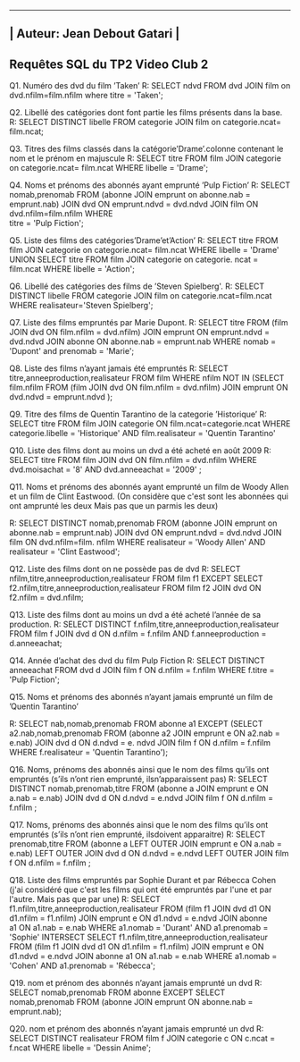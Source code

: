 -----------------------------
| Auteur: Jean Debout Gatari |
-----------------------------



Requêtes SQL du TP2 Video Club 2
--------------------------------

Q1.  Numéro des dvd du film ’Taken’
R:   SELECT ndvd FROM dvd JOIN film on dvd.nfilm=film.nfilm where titre = 'Taken';
 
Q2.  Libellé des catégories dont font partie les films présents dans la base.
R:   SELECT DISTINCT libelle FROM categorie JOIN film on categorie.ncat= film.ncat;
 
Q3.  Titres des films classés dans la catégorie’Drame’.colonne contenant le nom et le prénom en majuscule
R:   SELECT titre FROM film JOIN categorie on categorie.ncat= film.ncat WHERE libelle = 'Drame';
 
Q4.  Noms et prénoms des abonnés ayant emprunté ’Pulp Fiction’
R:   SELECT nomab,prenomab FROM (abonne JOIN emprunt on abonne.nab = emprunt.nab) JOIN dvd ON emprunt.ndvd = dvd.ndvd JOIN film ON dvd.nfilm=film.nfilm WHERE  
     titre = 'Pulp Fiction';
 
Q5.   Liste des films des catégories’Drame’et’Action’
R:    SELECT titre FROM film JOIN categorie on categorie.ncat= film.ncat WHERE libelle = 'Drame'  UNION SELECT titre FROM film JOIN categorie on categorie. 
      ncat = film.ncat WHERE libelle = 'Action'; 
 
Q6.  Libellé des catégories des films de ’Steven Spielberg'.
R:   SELECT DISTINCT libelle FROM categorie JOIN film on categorie.ncat=film.ncat WHERE realisateur='Steven Spielberg';
 
Q7.  Liste des films empruntés par Marie Dupont.
R:   SELECT titre FROM (film JOIN dvd ON film.nfilm = dvd.nfilm) JOIN emprunt ON emprunt.ndvd = dvd.ndvd JOIN abonne ON abonne.nab = emprunt.nab WHERE nomab =  
    'Dupont' and prenomab = 'Marie'; 
 
Q8.   Liste des films n’ayant jamais été empruntés
R:    SELECT titre,anneeproduction,realisateur FROM film  WHERE nfilm NOT IN (SELECT film.nfilm FROM (film  JOIN dvd ON film.nfilm = dvd.nfilm) JOIN emprunt ON 
      dvd.ndvd = emprunt.ndvd );

Q9.   Titre des films de Quentin Tarantino de la categorie ’Historique’
R:    SELECT titre FROM film JOIN categorie ON film.ncat=categorie.ncat WHERE categorie.libelle = 'Historique' AND film.realisateur = 'Quentin Tarantino'  

Q10. Liste des films dont au moins un dvd a été acheté en août 2009
R:   SELECT titre FROM film JOIN dvd ON film.nfilm = dvd.nfilm WHERE dvd.moisachat = '8' AND dvd.anneeachat = '2009' ;

Q11.  Noms et prénoms des abonnés ayant emprunté un film de Woody Allen et un film de Clint Eastwood. (On considère que c'est sont
      les abonnées qui ont amprunté les deux Mais pas que un parmis les deux)

R:   SELECT DISTINCT nomab,prenomab FROM (abonne JOIN emprunt on abonne.nab = emprunt.nab) JOIN dvd ON emprunt.ndvd = dvd.ndvd JOIN film ON dvd.nfilm=film.
     nfilm WHERE realisateur = 'Woody Allen' AND realisateur = 'Clint Eastwood';

Q12. Liste des films dont on ne possède pas de dvd 
R:   SELECT nfilm,titre,anneeproduction,realisateur FROM film f1 EXCEPT SELECT f2.nfilm,titre,anneeproduction,realisateur FROM film f2 JOIN dvd ON f2.nfilm = 
     dvd.nfilm;

Q13.  Liste des films dont au moins un dvd a été acheté l’année de sa production.
R:    SELECT DISTINCT f.nfilm,titre,anneeproduction,realisateur FROM film f JOIN dvd d ON d.nfilm = f.nfilm AND f.anneeproduction = d.anneeachat;

Q14. Année d’achat des dvd du film Pulp Fiction
R:   SELECT DISTINCT anneeachat FROM dvd d JOIN film f ON d.nfilm = f.nfilm WHERE f.titre = 'Pulp Fiction';

Q15. Noms et prénoms des abonnés n’ayant jamais emprunté un film de ’Quentin Tarantino’

R:   SELECT nab,nomab,prenomab FROM abonne a1 EXCEPT (SELECT a2.nab,nomab,prenomab FROM (abonne a2 JOIN emprunt e ON a2.nab = e.nab) JOIN dvd d ON d.ndvd = e. 
     ndvd JOIN film f ON d.nfilm = f.nfilm WHERE f.realisateur = 'Quentin Tarantino');

Q16. Noms, prénoms des abonnés ainsi que le nom des films qu’ils ont empruntés (s’ils n’ont rien emprunté, ilsn’apparaissent pas)
R:   SELECT DISTINCT nomab,prenomab,titre FROM (abonne a JOIN emprunt e ON a.nab = e.nab) JOIN dvd d ON d.ndvd = e.ndvd JOIN film f ON d.nfilm = f.nfilm ;    

Q17. Noms, prénoms des abonnés ainsi que le nom des films qu’ils ont empruntés (s’ils n’ont rien emprunté, ilsdoivent apparaitre)
     R:  SELECT prenomab,titre FROM (abonne a LEFT OUTER JOIN emprunt e ON a.nab = e.nab) LEFT OUTER JOIN dvd d ON d.ndvd = e.ndvd LEFT OUTER JOIN film f ON d.nfilm = f.nfilm ;

Q18. Liste des films empruntés par Sophie Durant et par Rébecca Cohen
     (j'ai considéré que c'est  les films qui ont été empruntés par l'une et par l'autre. Mais pas que par une)
R:   SELECT  f1.nfilm,titre,anneeproduction,realisateur FROM (film f1 JOIN dvd d1 ON d1.nfilm = f1.nfilm) JOIN emprunt e ON d1.ndvd = e.ndvd JOIN abonne  
     a1 ON a1.nab = e.nab WHERE a1.nomab = 'Durant' AND a1.prenomab = 'Sophie'
     INTERSECT
     SELECT  f1.nfilm,titre,anneeproduction,realisateur FROM (film f1 JOIN dvd d1 ON d1.nfilm = f1.nfilm) JOIN emprunt e ON d1.ndvd = e.ndvd JOIN abonne a1 ON a1.nab = e.nab WHERE a1.nomab = 'Cohen' AND a1.prenomab = 'Rébecca';

Q19. nom et prénom des abonnés n’ayant jamais emprunté un dvd
R:   SELECT nomab,prenomab FROM abonne  EXCEPT SELECT nomab,prenomab FROM (abonne JOIN emprunt ON abonne.nab = emprunt.nab);


Q20. nom et prénom des abonnés n’ayant jamais emprunté un dvd
R:   SELECT DISTINCT realisateur FROM film f JOIN categorie c ON c.ncat = f.ncat WHERE libelle = 'Dessin Anime';  
